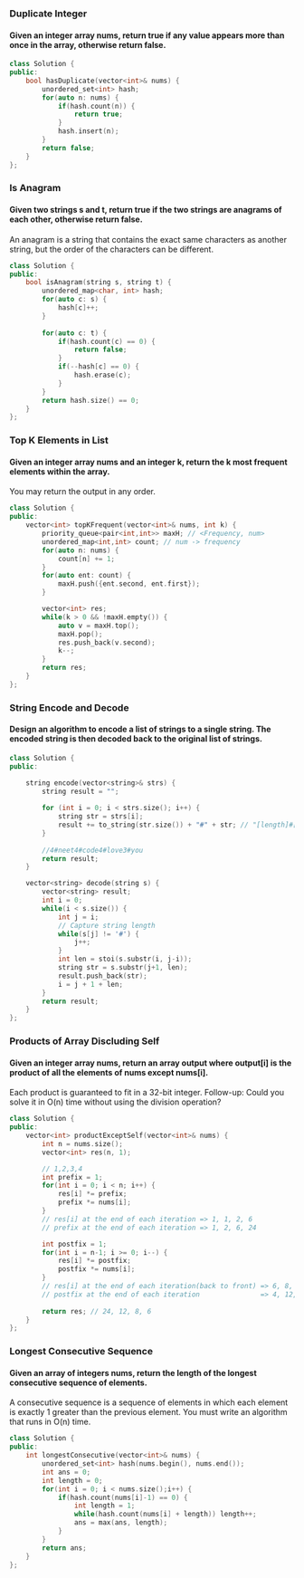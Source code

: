 ### Duplicate Integer
#### Given an integer array nums, return true if any value appears more than once in the array, otherwise return false.
```cpp
class Solution {
public:
    bool hasDuplicate(vector<int>& nums) {
        unordered_set<int> hash;
        for(auto n: nums) {
            if(hash.count(n)) {
                return true;
            }
            hash.insert(n);
        }
        return false;
    }
};
```

### Is Anagram
#### Given two strings s and t, return true if the two strings are anagrams of each other, otherwise return false.
An anagram is a string that contains the exact same characters as another string, but the order of the characters can be different.
```cpp
class Solution {
public:
    bool isAnagram(string s, string t) {
        unordered_map<char, int> hash;
        for(auto c: s) {
            hash[c]++;
        }
    
        for(auto c: t) {
            if(hash.count(c) == 0) {
                return false;
            }
            if(--hash[c] == 0) {
                hash.erase(c);
            }
        }
        return hash.size() == 0;
    }
};
```

### Top K Elements in List
#### Given an integer array nums and an integer k, return the k most frequent elements within the array.
You may return the output in any order.
```cpp
class Solution {
public:
    vector<int> topKFrequent(vector<int>& nums, int k) {
        priority_queue<pair<int,int>> maxH; // <Frequency, num>
        unordered_map<int,int> count; // num -> frequency
        for(auto n: nums) {
            count[n] += 1;
        }
        for(auto ent: count) {
            maxH.push({ent.second, ent.first});
        }

        vector<int> res;
        while(k > 0 && !maxH.empty()) {
            auto v = maxH.top();
            maxH.pop();
            res.push_back(v.second);
            k--;
        }
        return res;
    }
};
```

### String Encode and Decode
#### Design an algorithm to encode a list of strings to a single string. The encoded string is then decoded back to the original list of strings.
```cpp
class Solution {
public:

    string encode(vector<string>& strs) {
        string result = "";
            
        for (int i = 0; i < strs.size(); i++) {
            string str = strs[i];
            result += to_string(str.size()) + "#" + str; // "[length]#[string]"
        }
        
        //4#neet4#code4#love3#you
        return result;
    }

    vector<string> decode(string s) {
        vector<string> result;
        int i = 0;
        while(i < s.size()) {
            int j = i;
            // Capture string length
            while(s[j] != '#') {
                j++;
            }
            int len = stoi(s.substr(i, j-i));
            string str = s.substr(j+1, len);
            result.push_back(str);
            i = j + 1 + len;
        }
        return result;
    }
};
```

### Products of Array Discluding Self
#### Given an integer array nums, return an array output where output[i] is the product of all the elements of nums except nums[i].
Each product is guaranteed to fit in a 32-bit integer.
Follow-up: Could you solve it in O(n) time without using the division operation?
```cpp
class Solution {
public:
    vector<int> productExceptSelf(vector<int>& nums) {
        int n = nums.size();
        vector<int> res(n, 1);

        // 1,2,3,4
        int prefix = 1;
        for(int i = 0; i < n; i++) {
            res[i] *= prefix;
            prefix *= nums[i];
        }
        // res[i] at the end of each iteration => 1, 1, 2, 6
        // prefix at the end of each iteration => 1, 2, 6, 24

        int postfix = 1;
        for(int i = n-1; i >= 0; i--) {
            res[i] *= postfix;
            postfix *= nums[i];
        }
        // res[i] at the end of each iteration(back to front) => 6, 8, 12, 24
        // postfix at the end of each iteration               => 4, 12, 24, 24
        
        return res; // 24, 12, 8, 6
    }
};
```

### Longest Consecutive Sequence
#### Given an array of integers nums, return the length of the longest consecutive sequence of elements.
A consecutive sequence is a sequence of elements in which each element is exactly 1 greater than the previous element.
You must write an algorithm that runs in O(n) time.

```cpp
class Solution {
public:
    int longestConsecutive(vector<int>& nums) {
        unordered_set<int> hash(nums.begin(), nums.end());
        int ans = 0;
        int length = 0;
        for(int i = 0; i < nums.size();i++) {
            if(hash.count(nums[i]-1) == 0) {
                int length = 1;
                while(hash.count(nums[i] + length)) length++;
                ans = max(ans, length);
            }
        }
        return ans;
    }
};
```
